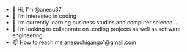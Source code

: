 - 👋 Hi, I’m @anesu37
- 👀 I’m interested in coding 
- 🌱 I’m currently learning business studies and computer science ...
- 💞️ I’m looking to collaborate on .coding projects as well as software engineering..
- 📫 How to reach me anesuchigango1@gmail.com 

<!---
anesu37/anesu37 is a ✨ special ✨ repository because its `README.md` (this file) appears on your GitHub profile.
You can click the Preview link to take a look at your changes.
--->

